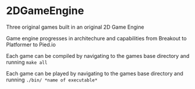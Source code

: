 # 2DGameEngine
Three original games built in an original 2D Game Engine

Game engine progresses in architechure and capabilities from Breakout to Platformer to Pied.io

Each game can be compiled by navigating to the games base directory and running ```make all```

Each game can be played by navigating to the games base directory and running ```./bin/ *name of executable* ```
